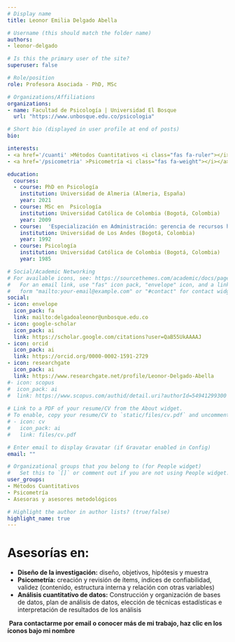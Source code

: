 ```yaml
---
# Display name
title: Leonor Emilia Delgado Abella

# Username (this should match the folder name)
authors:
- leonor-delgado

# Is this the primary user of the site?
superuser: false

# Role/position
role: Profesora Asociada - PhD, MSc

# Organizations/Affiliations
organizations:
- name: Facultad de Psicología | Universidad El Bosque
  url: "https://www.unbosque.edu.co/psicologia"

# Short bio (displayed in user profile at end of posts)
bio: 

interests:
- <a href='/cuanti' >Métodos Cuantitativos <i class="fas fa-ruler"></i></a><br />
- <a href='/psicometria' >Psicometría <i class="fas fa-weight"></i></a><br />

education:
  courses:
  - course: PhD en Psicología
    institution: Universidad de Almeria (Almeria, España)
    year: 2021
  - course: MSc en  Psicología
    institution: Universidad Católica de Colombia (Bogotá, Colombia)
    year: 2009
  - course:  'Especialización en Administración: gerencia de recursos humanos'
    institution: Universidad de Los Andes (Bogotá, Colombia)
    year: 1992
  - course: Psicología
    institution: Universidad Católica de Colombia (Bogotá, Colombia)
    year: 1985

# Social/Academic Networking
# For available icons, see: https://sourcethemes.com/academic/docs/page-builder/#icons
#   For an email link, use "fas" icon pack, "envelope" icon, and a link in the
#   form "mailto:your-email@example.com" or "#contact" for contact widget.
social:
- icon: envelope
  icon_pack: fa
  link: mailto:delgadoaleonor@unbosque.edu.co
- icon: google-scholar
  icon_pack: ai
  link: https://scholar.google.com/citations?user=QaB55UkAAAAJ
- icon: orcid
  icon_pack: ai
  link: https://orcid.org/0000-0002-1591-2729
- icon: researchgate
  icon_pack: ai
  link: https://www.researchgate.net/profile/Leonor-Delgado-Abella
#- icon: scopus
#  icon_pack: ai
#  link: https://www.scopus.com/authid/detail.uri?authorId=54941299300
  
# Link to a PDF of your resume/CV from the About widget.
# To enable, copy your resume/CV to `static/files/cv.pdf` and uncomment the lines below.
# - icon: cv
#   icon_pack: ai
#   link: files/cv.pdf

# Enter email to display Gravatar (if Gravatar enabled in Config)
email: ""

# Organizational groups that you belong to (for People widget)
#   Set this to `[]` or comment out if you are not using People widget.
user_groups:
- Métodos Cuantitativos
- Psicometría
- Asesoras y asesores metodológicos

# Highlight the author in author lists? (true/false)
highlight_name: true
---
```


# **Asesorías en:**

* **Diseño de la investigación:** diseño, objetivos, hipótesis y muestra
* **Psicometría:** creación y revisión de ítems, índices de confiabilidad, validez (contenido, estructura interna y relación con otras variables)
* **Análisis cuantitativo de datos:** Construcción y organización de bases de datos, plan de análisis de datos, elección de técnicas estadísticas e interpretación de resultados de los análisis

<span style="color: #f68212;"><i class="fas fa-exclamation-circle"></i>&nbsp;</span>**Para contactarme por email o conocer más de mi trabajo, haz clic en los íconos bajo mi nombre**
